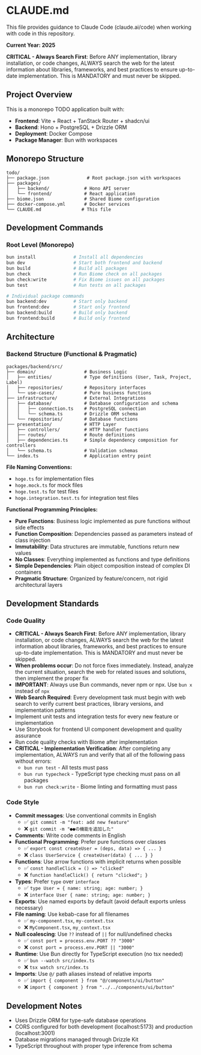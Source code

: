 # CLAUDE.md

This file provides guidance to Claude Code (claude.ai/code) when working with code in this repository.

**Current Year: 2025**

**CRITICAL - Always Search First**: Before ANY implementation, library installation, or code changes, ALWAYS search the web for the latest information about libraries, frameworks, and best practices to ensure up-to-date implementation. This is MANDATORY and must never be skipped.

## Project Overview

This is a monorepo TODO application built with:

- **Frontend**: Vite + React + TanStack Router + shadcn/ui
- **Backend**: Hono + PostgreSQL + Drizzle ORM
- **Deployment**: Docker Compose
- **Package Manager**: Bun with workspaces

## Monorepo Structure

```
todo/
├── package.json              # Root package.json with workspaces
├── packages/
│   ├── backend/             # Hono API server
│   └── frontend/            # React application
├── biome.json               # Shared Biome configuration
├── docker-compose.yml       # Docker services
└── CLAUDE.md               # This file
```

## Development Commands

### Root Level (Monorepo)

```bash
bun install              # Install all dependencies
bun dev                  # Start both frontend and backend
bun build                # Build all packages
bun check                # Run Biome check on all packages
bun check:write          # Fix Biome issues on all packages
bun test                 # Run tests on all packages

# Individual package commands
bun backend:dev          # Start only backend
bun frontend:dev         # Start only frontend
bun backend:build        # Build only backend
bun frontend:build       # Build only frontend
```

## Architecture

### Backend Structure (Functional & Pragmatic)

```
packages/backend/src/
├── domain/                  # Business Logic
│   ├── entities/            # Type definitions (User, Task, Project, Label)
│   ├── repositories/        # Repository interfaces
│   └── use-cases/           # Pure business functions
├── infrastructure/          # External Integrations
│   ├── database/            # Database configuration and schema
│   │   ├── connection.ts    # PostgreSQL connection
│   │   └── schema.ts        # Drizzle ORM schema
│   └── repositories/        # Database functions
├── presentation/            # HTTP Layer
│   ├── controllers/         # HTTP handler functions
│   ├── routes/              # Route definitions
│   ├── dependencies.ts      # Simple dependency composition for controllers
│   └── schema.ts            # Validation schemas
└── index.ts                 # Application entry point
```

**File Naming Conventions:**

- `hoge.ts` for implementation files
- `hoge.mock.ts` for mock files
- `hoge.test.ts` for test files
- `hoge.integration.test.ts` for integration test files

**Functional Programming Principles:**

- **Pure Functions**: Business logic implemented as pure functions without side effects
- **Function Composition**: Dependencies passed as parameters instead of class injection
- **Immutability**: Data structures are immutable, functions return new values
- **No Classes**: Everything implemented as functions and type definitions
- **Simple Dependencies**: Plain object composition instead of complex DI containers
- **Pragmatic Structure**: Organized by feature/concern, not rigid architectural layers

## Development Standards

### Code Quality

- **CRITICAL - Always Search First**: Before ANY implementation, library installation, or code changes, ALWAYS search the web for the latest information about libraries, frameworks, and best practices to ensure up-to-date implementation. This is MANDATORY and must never be skipped.
- **When problems occur**: Do not force fixes immediately. Instead, analyze the current situation, search the web for related issues and solutions, then implement the proper fix
- **IMPORTANT**: Always use Bun commands, never npm or npx. Use `bun x` instead of `npx`
- **Web Search Required**: Every development task must begin with web search to verify current best practices, library versions, and implementation patterns
- Implement unit tests and integration tests for every new feature or implementation
- Use Storybook for frontend UI component development and quality assurance
- Run code quality checks with Biome after implementation
- **CRITICAL - Implementation Verification**: After completing any implementation, ALWAYS run and verify that all of the following pass without errors:
  - `bun run test` - All tests must pass
  - `bun run typecheck` - TypeScript type checking must pass on all packages
  - `bun run check:write` - Biome linting and formatting must pass

### Code Style

- **Commit messages**: Use conventional commits in English
  - ✅ `git commit -m "feat: add new feature"`
  - ❌ `git commit -m "●●の機能を追加した"`
- **Comments**: Write code comments in English
- **Functional Programming**: Prefer pure functions over classes
  - ✅ `export const createUser = (deps, data) => { ... }`
  - ❌ `class UserService { createUser(data) { ... } }`
- **Functions**: Use arrow functions with implicit returns when possible
  - ✅ `const handleClick = () => "clicked"`
  - ❌ `function handleClick() { return "clicked"; }`
- **Types**: Prefer `type` over `interface`
  - ✅ `type User = { name: string; age: number; }`
  - ❌ `interface User { name: string; age: number; }`
- **Exports**: Use named exports by default (avoid default exports unless necessary)
- **File naming**: Use kebab-case for all filenames
  - ✅ `my-component.tsx`, `my-context.tsx`
  - ❌ `MyComponent.tsx`, `my_context.tsx`
- **Null coalescing**: Use `??` instead of `||` for null/undefined checks
  - ✅ `const port = process.env.PORT ?? "3000"`
  - ❌ `const port = process.env.PORT || "3000"`
- **Runtime**: Use Bun directly for TypeScript execution (no tsx needed)
  - ✅ `bun --watch src/index.ts`
  - ❌ `tsx watch src/index.ts`
- **Imports**: Use `@/` path aliases instead of relative imports
  - ✅ `import { component } from "@/components/ui/button"`
  - ❌ `import { component } from "../../components/ui/button"`

## Development Notes

- Uses Drizzle ORM for type-safe database operations
- CORS configured for both development (localhost:5173) and production (localhost:3001)
- Database migrations managed through Drizzle Kit
- TypeScript throughout with proper type inference from schema
